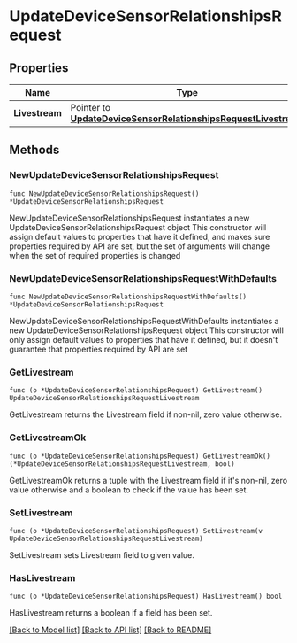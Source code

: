 # UpdateDeviceSensorRelationshipsRequest

## Properties

Name | Type | Description | Notes
------------ | ------------- | ------------- | -------------
**Livestream** | Pointer to [**UpdateDeviceSensorRelationshipsRequestLivestream**](UpdateDeviceSensorRelationshipsRequestLivestream.md) |  | [optional] 

## Methods

### NewUpdateDeviceSensorRelationshipsRequest

`func NewUpdateDeviceSensorRelationshipsRequest() *UpdateDeviceSensorRelationshipsRequest`

NewUpdateDeviceSensorRelationshipsRequest instantiates a new UpdateDeviceSensorRelationshipsRequest object
This constructor will assign default values to properties that have it defined,
and makes sure properties required by API are set, but the set of arguments
will change when the set of required properties is changed

### NewUpdateDeviceSensorRelationshipsRequestWithDefaults

`func NewUpdateDeviceSensorRelationshipsRequestWithDefaults() *UpdateDeviceSensorRelationshipsRequest`

NewUpdateDeviceSensorRelationshipsRequestWithDefaults instantiates a new UpdateDeviceSensorRelationshipsRequest object
This constructor will only assign default values to properties that have it defined,
but it doesn't guarantee that properties required by API are set

### GetLivestream

`func (o *UpdateDeviceSensorRelationshipsRequest) GetLivestream() UpdateDeviceSensorRelationshipsRequestLivestream`

GetLivestream returns the Livestream field if non-nil, zero value otherwise.

### GetLivestreamOk

`func (o *UpdateDeviceSensorRelationshipsRequest) GetLivestreamOk() (*UpdateDeviceSensorRelationshipsRequestLivestream, bool)`

GetLivestreamOk returns a tuple with the Livestream field if it's non-nil, zero value otherwise
and a boolean to check if the value has been set.

### SetLivestream

`func (o *UpdateDeviceSensorRelationshipsRequest) SetLivestream(v UpdateDeviceSensorRelationshipsRequestLivestream)`

SetLivestream sets Livestream field to given value.

### HasLivestream

`func (o *UpdateDeviceSensorRelationshipsRequest) HasLivestream() bool`

HasLivestream returns a boolean if a field has been set.


[[Back to Model list]](../README.md#documentation-for-models) [[Back to API list]](../README.md#documentation-for-api-endpoints) [[Back to README]](../README.md)



